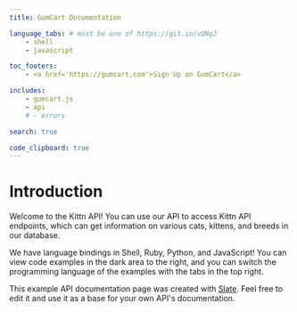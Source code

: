```yaml
---
title: GumCart Documentation

language_tabs: # must be one of https://git.io/vQNgJ
    - shell
    - javascript

toc_footers:
    - <a href='https://gumcart.com'>Sign Up on GumCart</a>

includes:
    - gumcart.js
    - api
    # - errors

search: true

code_clipboard: true
---
```


# Introduction

Welcome to the Kittn API! You can use our API to access Kittn API endpoints, which can get information on various cats, kittens, and breeds in our database.

We have language bindings in Shell, Ruby, Python, and JavaScript! You can view code examples in the dark area to the right, and you can switch the programming language of the examples with the tabs in the top right.

This example API documentation page was created with [Slate](https://github.com/slatedocs/slate). Feel free to edit it and use it as a base for your own API's documentation.

